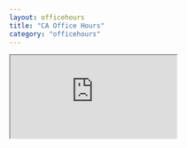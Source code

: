 ```yaml
---
layout: officehours
title: "CA Office Hours"
category: "officehours"
---
```



<!--There is some CSS applied to the to the id=officehours_spreadsheet"-->
<!--Make sure you use the ID to see the spreadsheet correctly-->

<iframe id="officehours_spreadsheet" src="https://docs.google.com/spreadsheets/d/e/2PACX-1vR_VqyxRH0u2Ye_h_5f4UcfN-lF97LC9AJimyxjGdsb_oY7jTWVebLWkgXfOZlDbqNRjuO1u1zz9-CC/pubhtml?widget=true&amp;headers=false"></iframe>


<!--
<iframe id="officehours_spreadsheet2023" src="https://docs.google.com/spreadsheets/d/e/2PACX-1vR-kG-HhbkADdJY8GC0ny0yINLa3BkLcNIlhxMNk16yN9O_m06TPCEaw1u5Okq8SQEUK7Jo3BOzvqm7/pubhtml?widget=true&amp;headers=false"></iframe>
-->


